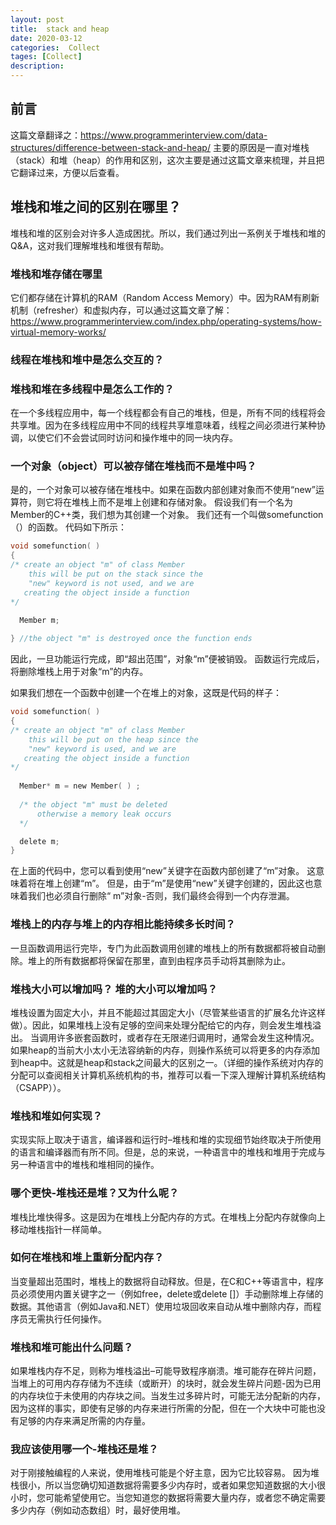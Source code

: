```yaml
---
layout: post
title:  stack and heap
date: 2020-03-12
categories:  Collect
tages: [Collect]
description: 
---
```


## 前言

这篇文章翻译之：https://www.programmerinterview.com/data-structures/difference-between-stack-and-heap/
主要的原因是一直对堆栈（stack）和堆（heap）的作用和区别，这次主要是通过这篇文章来梳理，并且把它翻译过来，方便以后查看。

## 堆栈和堆之间的区别在哪里？

堆栈和堆的区别会对许多人造成困扰。所以，我们通过列出一系例关于堆栈和堆的Q&A，这对我们理解堆栈和堆很有帮助。

### 堆栈和堆存储在哪里

它们都存储在计算机的RAM（Random Access Memory）中。因为RAM有刷新机制（refresher）和虚拟内存，可以通过这篇文章了解：https://www.programmerinterview.com/index.php/operating-systems/how-virtual-memory-works/

### 线程在堆栈和堆中是怎么交互的？

### 堆栈和堆在多线程中是怎么工作的？

在一个多线程应用中，每一个线程都会有自己的堆栈，但是，所有不同的线程将会共享堆。因为在多线程应用中不同的线程共享堆意味着，线程之间必须进行某种协调，以使它们不会尝试同时访问和操作堆中的同一块内存。

### 一个对象（object）可以被存储在堆栈而不是堆中吗？

是的，一个对象可以被存储在堆栈中。如果在函数内部创建对象而不使用“new”运算符，则它将在堆栈上而不是堆上创建和存储对象。 假设我们有一个名为Member的C++类，我们想为其创建一个对象。 我们还有一个叫做somefunction（）的函数。 代码如下所示：

```c
void somefunction( )
{
/* create an object "m" of class Member
    this will be put on the stack since the 
    "new" keyword is not used, and we are 
   creating the object inside a function
*/
  
  Member m;

} //the object "m" is destroyed once the function ends
```
因此，一旦功能运行完成，即“超出范围”，对象“m”便被销毁。 函数运行完成后，将删除堆栈上用于对象“m”的内存。

如果我们想在一个函数中创建一个在堆上的对象，这既是代码的样子：
```c
void somefunction( )
{
/* create an object "m" of class Member
    this will be put on the heap since the 
    "new" keyword is used, and we are 
   creating the object inside a function
*/
  
  Member* m = new Member( ) ;
  
  /* the object "m" must be deleted
      otherwise a memory leak occurs
  */

  delete m; 
} 
```
在上面的代码中，您可以看到使用“new”关键字在函数内部创建了“m”对象。 这意味着将在堆上创建“m”。 但是，由于“m”是使用“new”关键字创建的，因此这也意味着我们也必须自行删除“ m”对象-否则，我们最终会得到一个内存泄漏。

### 堆栈上的内存与堆上的内存相比能持续多长时间？

一旦函数调用运行完毕，专门为此函数调用创建的堆栈上的所有数据都将被自动删除。堆上的所有数据都将保留在那里，直到由程序员手动将其删除为止。

### 堆栈大小可以增加吗？ 堆的大小可以增加吗？

堆栈设置为固定大小，并且不能超过其固定大小（尽管某些语言的扩展名允许这样做）。因此，如果堆栈上没有足够的空间来处理分配给它的内存，则会发生堆栈溢出。 当调用许多嵌套函数时，或者存在无限递归调用时，通常会发生这种情况。如果heap的当前大小太小无法容纳新的内存，则操作系统可以将更多的内存添加到heap中。这就是heap和stack之间最大的区别之一。（详细的操作系统对内存的分配可以查阅相关计算机系统机构的书，推荐可以看一下深入理解计算机系统结构（CSAPP））。

### 堆栈和堆如何实现？

实现实际上取决于语言，编译器和运行时–堆栈和堆的实现细节始终取决于所使用的语言和编译器而有所不同。但是，总的来说，一种语言中的堆栈和堆用于完成与另一种语言中的堆栈和堆相同的操作。

### 哪个更快-堆栈还是堆？又为什么呢？

堆栈比堆快得多。这是因为在堆栈上分配内存的方式。在堆栈上分配内存就像向上移动堆栈指针一样简单。

### 如何在堆栈和堆上重新分配内存？

当变量超出范围时，堆栈上的数据将自动释放。但是，在C和C++等语言中，程序员必须使用内置关键字之一（例如free，delete或delete []）手动删除堆上存储的数据。其他语言（例如Java和.NET）使用垃圾回收来自动从堆中删除内存，而程序员无需执行任何操作。

### 堆栈和堆可能出什么问题？

如果堆栈内存不足，则称为堆栈溢出–可能导致程序崩溃。堆可能存在碎片问题，当堆上的可用内存存储为不连续（或断开）的块时，就会发生碎片问题-因为已用的内存块位于未使用的内存块之间。当发生过多碎片时，可能无法分配新的内存，因为这样的事实，即使有足够的内存来进行所需的分配，但在一个大块中可能也没有足够的内存来满足所需的内存量。

### 我应该使用哪一个-堆栈还是堆？

对于刚接触编程的人来说，使用堆栈可能是个好主意，因为它比较容易。
因为堆栈很小，所以当您确切知道数据将需要多少内存时，或者如果您知道数据的大小很小时，您可能希望使用它。当您知道您的数据将需要大量内存，或者您不确定需要多少内存（例如动态数组）时，最好使用堆。

